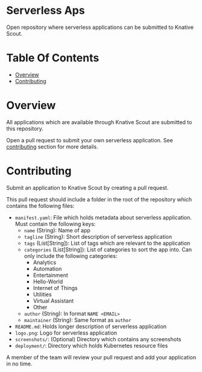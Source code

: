 # Serverless Aps
Open repository where serverless applications can be submitted to Knative Scout.

# Table Of Contents
- [Overview](#overview)
- [Contributing](#contributing)

# Overview
All applications which are available through Knative Scout are submitted to
this repository.

Open a pull request to submit your own serverless application. See 
[contributing](#contributing) section for more details.

# Contributing
Submit an application to Knative Scout by creating a pull request.  

This pull request should include a folder in the root of the repository which 
contains the following files:

- `manifest.yaml`: File which holds metadata about serverless application. Must 
  contain the following keys:
  - `name` (String): Name of app
  - `tagline` (String): Short description of serverless application
  - `tags` (List[String]): List of tags which are relevant to the application
  - `categories` (List[String]): List of categories to sort the app into. Can 
	only include the following categories:
	- Analytics
	- Automation
	- Entertainment
	- Hello-World
	- Internet of Things
	- Utilities
	- Virtual Assistant
	- Other
  - `author` (String): In format `NAME <EMAIL>`
  - `maintainer` (String): Same format as `author`
- `README.md`: Holds longer description of serverless application
- `logo.png`: Logo for serverless application
- `screenshots/`: (Optional) Directory which contains any screenshots
- `deployment/`: Directory which holds Kubernetes resource files

A member of the team will review your pull request and add your application in 
no time.
